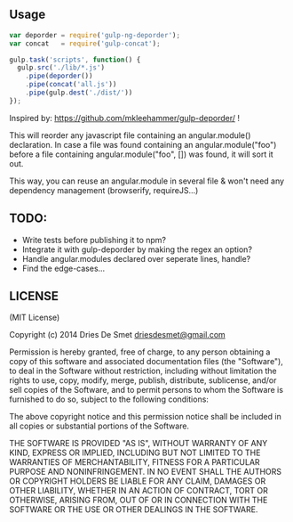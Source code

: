 ## Usage

```javascript
var deporder = require('gulp-ng-deporder');
var concat   = require('gulp-concat');

gulp.task('scripts', function() {
  gulp.src('./lib/*.js')
    .pipe(deporder())
    .pipe(concat('all.js'))
    .pipe(gulp.dest('./dist/'))
});
```
Inspired by: https://github.com/mkleehammer/gulp-deporder/ !

This will reorder any javascript file containing an angular.module() declaration. In case a file was found containing
an angular.module("foo") before a file containing angular.module("foo", []) was found, it will sort it out.

This way, you can reuse an angular.module in several file & won't need any dependency management (browserify, requireJS...)

## TODO:

- Write tests before publishing it to npm?
- Integrate it with gulp-deporder by making the regex an option?
- Handle angular.modules declared over seperate lines, handle?
- Find the edge-cases...

## LICENSE

(MIT License)

Copyright (c) 2014 Dries De Smet <driesdesmet@gmail.com>

Permission is hereby granted, free of charge, to any person obtaining
a copy of this software and associated documentation files (the
"Software"), to deal in the Software without restriction, including
without limitation the rights to use, copy, modify, merge, publish,
distribute, sublicense, and/or sell copies of the Software, and to
permit persons to whom the Software is furnished to do so, subject to
the following conditions:

The above copyright notice and this permission notice shall be
included in all copies or substantial portions of the Software.

THE SOFTWARE IS PROVIDED "AS IS", WITHOUT WARRANTY OF ANY KIND,
EXPRESS OR IMPLIED, INCLUDING BUT NOT LIMITED TO THE WARRANTIES OF
MERCHANTABILITY, FITNESS FOR A PARTICULAR PURPOSE AND
NONINFRINGEMENT. IN NO EVENT SHALL THE AUTHORS OR COPYRIGHT HOLDERS BE
LIABLE FOR ANY CLAIM, DAMAGES OR OTHER LIABILITY, WHETHER IN AN ACTION
OF CONTRACT, TORT OR OTHERWISE, ARISING FROM, OUT OF OR IN CONNECTION
WITH THE SOFTWARE OR THE USE OR OTHER DEALINGS IN THE SOFTWARE.